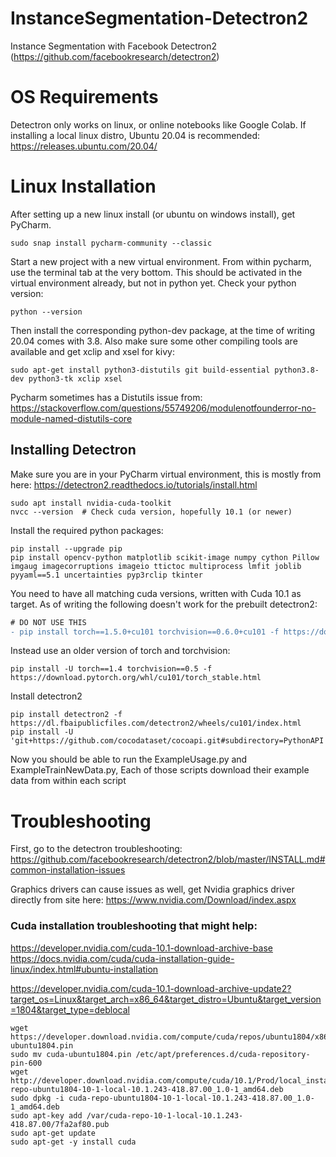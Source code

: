 # InstanceSegmentation-Detectron2
Instance Segmentation with Facebook Detectron2 (https://github.com/facebookresearch/detectron2)

# OS Requirements
Detectron only works on linux, or online notebooks like Google Colab. If installing a local linux distro, Ubuntu 20.04 is recommended: https://releases.ubuntu.com/20.04/

# Linux Installation
After setting up a new linux install (or ubuntu on windows install), get PyCharm.
```
sudo snap install pycharm-community --classic
```
Start a new project with a new virtual environment. From within pycharm, use the terminal tab at the very bottom. This should be activated in the virtual environment already, but not in python yet. Check your python version:

```
python --version
```
Then install the corresponding python-dev package, at the time of writing 20.04 comes with 3.8. Also make sure some other compiling tools are available and get xclip and xsel for kivy:

```
sudo apt-get install python3-distutils git build-essential python3.8-dev python3-tk xclip xsel
```

Pycharm sometimes has a Distutils issue from: https://stackoverflow.com/questions/55749206/modulenotfounderror-no-module-named-distutils-core

## Installing Detectron

Make sure you are in your PyCharm virtual environment, this is mostly from here: https://detectron2.readthedocs.io/tutorials/install.html

```
sudo apt install nvidia-cuda-toolkit
nvcc --version  # Check cuda version, hopefully 10.1 (or newer)
```

Install the required python packages:
```
pip install --upgrade pip
pip install opencv-python matplotlib scikit-image numpy cython Pillow imgaug imagecorruptions imageio ttictoc multiprocess lmfit joblib pyyaml==5.1 uncertainties pyp3rclip tkinter
```

You need to have all matching cuda versions, written with Cuda 10.1 as target. As of writing the following doesn't work for the prebuilt detectron2:
```diff
# DO NOT USE THIS
- pip install torch==1.5.0+cu101 torchvision==0.6.0+cu101 -f https://download.pytorch.org/whl/torch_stable.html
```

Instead use an older version of torch and torchvision:
```
pip install -U torch==1.4 torchvision==0.5 -f https://download.pytorch.org/whl/cu101/torch_stable.html
```
Install detectron2
```
pip install detectron2 -f https://dl.fbaipublicfiles.com/detectron2/wheels/cu101/index.html
pip install -U 'git+https://github.com/cocodataset/cocoapi.git#subdirectory=PythonAPI'
```
Now you should be able to run the ExampleUsage.py and ExampleTrainNewData.py, Each of those scripts download their example data from within each script



# Troubleshooting
First, go to the detectron troubleshooting: https://github.com/facebookresearch/detectron2/blob/master/INSTALL.md#common-installation-issues

Graphics drivers can cause issues as well, get Nvidia graphics driver directly from site here: 
https://www.nvidia.com/Download/index.aspx


### Cuda installation troubleshooting that might help:
https://developer.nvidia.com/cuda-10.1-download-archive-base
https://docs.nvidia.com/cuda/cuda-installation-guide-linux/index.html#ubuntu-installation

https://developer.nvidia.com/cuda-10.1-download-archive-update2?target_os=Linux&target_arch=x86_64&target_distro=Ubuntu&target_version=1804&target_type=deblocal
```
wget https://developer.download.nvidia.com/compute/cuda/repos/ubuntu1804/x86_64/cuda-ubuntu1804.pin
sudo mv cuda-ubuntu1804.pin /etc/apt/preferences.d/cuda-repository-pin-600
wget http://developer.download.nvidia.com/compute/cuda/10.1/Prod/local_installers/cuda-repo-ubuntu1804-10-1-local-10.1.243-418.87.00_1.0-1_amd64.deb
sudo dpkg -i cuda-repo-ubuntu1804-10-1-local-10.1.243-418.87.00_1.0-1_amd64.deb
sudo apt-key add /var/cuda-repo-10-1-local-10.1.243-418.87.00/7fa2af80.pub
sudo apt-get update
sudo apt-get -y install cuda
```
